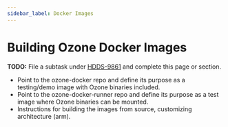 ```yaml
---
sidebar_label: Docker Images
---
```


# Building Ozone Docker Images

**TODO:** File a subtask under [HDDS-9861](https://issues.apache.org/jira/browse/HDDS-9861) and complete this page or section.

- Point to the ozone-docker repo and define its purpose as a testing/demo image with Ozone binaries included.
- Point to the ozone-docker-runner repo and define its purpose as a test image where Ozone binaries can be mounted.
- Instructions for building the images from source, customizing architecture (arm).
